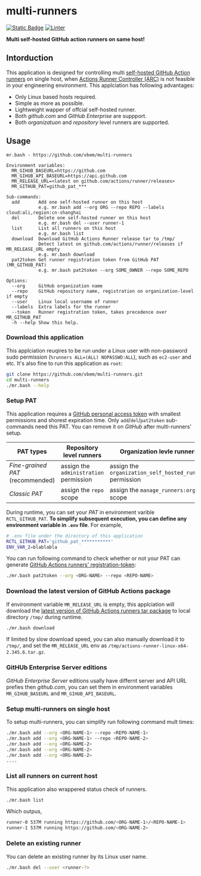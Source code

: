 # multi-runners
[![Static Badge](https://img.shields.io/badge/self--hosted%20runners-teal?logo=GitHub&label=GitHub%20Actions)](https://docs.github.com/en/actions/hosting-your-own-runners/managing-self-hosted-runners/about-self-hosted-runners)
[![Linter](https://github.com/vbem/rctl/actions/workflows/linter.yml/badge.svg)](https://github.com/vbem/rctl/actions/workflows/linter.yml)

**Multi self-hosted GitHub action runners on same host!**

## Intorduction
This application is designed for controlling multi [self-hosted GitHub Action runners](https://docs.github.com/en/actions/hosting-your-own-runners/managing-self-hosted-runners/about-self-hosted-runners) on single host, when [Actions Runner Controller (ARC)](https://docs.github.com/en/actions/hosting-your-own-runners/managing-self-hosted-runners-with-actions-runner-controller/quickstart-for-actions-runner-controller) is not feasible in your engineering environment. This applciation has following advantages:
- Only Linux based hosts required.
- Simple as more as possible.
- Lightweight wapper of offcial self-hosted runner.
- Both *github.com* and *GitHub Enterprise* are suppport.
- Both *organizatuon* and *repository* level runners are supported.

## Usage
```text
mr.bash - https://github.com/vbem/multi-runners

Environment variables:
  MR_GIHUB_BASEURL=https://github.com
  MR_GIHUB_API_BASEURL=https://api.github.com
  MR_RELEASE_URL=<latest on github.com/actions/runner/releases>
  MR_GITHUB_PAT=github_pat_***

Sub-commands:
  add       Add one self-hosted runner on this host
            e.g. mr.bash add --org ORG --repo REPO --labels cloud:ali,region:cn-shanghai
  del       Delete one self-hosted runner on this host
            e.g. mr.bash del --user runner-1
  list      List all runners on this host
            e.g. mr.bash list
  download  Download GitHub Actions Runner release tar to /tmp/
            Detect latest on github.com/actions/runner/releases if MR_RELEASE_URL empty
            e.g. mr.bash download
  pat2token Get runner registration token from GitHub PAT (MR_GITHUB_PAT)
            e.g. mr.bash pat2token --org SOME_OWNER --repo SOME_REPO

Options:
  --org     GitHub organization name
  --repo    GitHub repository name, registration on organization-level if empty
  --user    Linux local username of runner
  --labels  Extra labels for the runner
  --token   Runner registration token, takes precedence over MR_GITHUB_PAT
  -h --help Show this help.
```

### Download this application
This applciation reuqires to be run under a Linux user with non-password sudo permission (`%runners ALL=(ALL) NOPASSWD:ALL`), such as `ec2-user` and etc. It's also fine to run this application as `root`:

```bash
git clone https://github.com/vbem/multi-runners.git
cd multi-runners
./mr.bash --help
```

### Setup PAT
This application requires a [GitHub personal access token](https://docs.github.com/en/authentication/keeping-your-account-and-data-secure/managing-your-personal-access-tokens) with smallest permissions and shorest expiration time. Only `add`/`del`/`pat2token` sub-commands need this PAT. You can remove it on *GitHub* after multi-runners' setup.

PAT types | Repository level runners | Organization levle runners
--- | --- | ---
*Fine-grained PAT* (recommended) | assign the `administration` permission | assign the `organization_self_hosted_runners` permission
*Classic PAT* | assign the `repo` scope | assign the `manage_runners:org` scope

During runtime, you can set your *PAT* in environment varible `RCTL_GITHUB_PAT`. **To simplify subsequent execution, you can define any environment variable in `.env` file**. For example,

```bash
# .env file under the directory of this application
RCTL_GITHUB_PAT='github_pat_***********'
ENV_VAR_2=blablabla
```

You can run following command to check whether or not your PAT can generate [GitHub Actions runners' registration-token](https://docs.github.com/en/actions/hosting-your-own-runners/managing-self-hosted-runners/autoscaling-with-self-hosted-runners#authentication-requirements):
```bash
./mr.bash pat2token --org <ORG-NAME> --repo <REPO-NAME>
```

### Download the latest version of GitHub Actions package
If environment variable `MR_RELEASE_URL` is empty, this applciation will download the [latest version of GitHub Actions runners tar package](https://github.com/actions/runner/releases) to local directory `/tmp/` during runtime.

```bash
./mr.bash download
```

If limited by slow download speed, you can also manually download it to `/tmp/`, and set the `MR_RELEASE_URL` env as `/tmp/actions-runner-linux-x64-2.345.6.tar.gz`.

### GitHUb Enterprise Server editions
*GitHub Enterprise Server* editions usally have differnt server and API URL prefies then *github.com*, you can set them in environment variables `MR_GIHUB_BASEURL` and `MR_GIHUB_API_BASEURL`.

### Setup multi-runners on single host
To setup multi-runners, you can simplify run following command mult times:
```bash
./mr.bash add --org <ORG-NAME-1> --repo <REPO-NAME-1>
./mr.bash add --org <ORG-NAME-1> --repo <REPO-NAME-2>
./mr.bash add --org <ORG-NAME-2>
./mr.bash add --org <ORG-NAME-2>
./mr.bash add --org <ORG-NAME-2>
....
```

### List all runners on current host
This application also wrappered status check of runners.
```bash
./mr.bash list
```
Which outpus,
```bash
runner-0 537M running https://github.com/<ORG-NAME-1>/<REPO-NAME-1>
runner-1 537M running https://github.com/<ORG-NAME-2>
```

### Delete an existing runner
You can delete an existing runner by its Linux user name.
```bash
./mr.bash del --user <runner-?>
```

